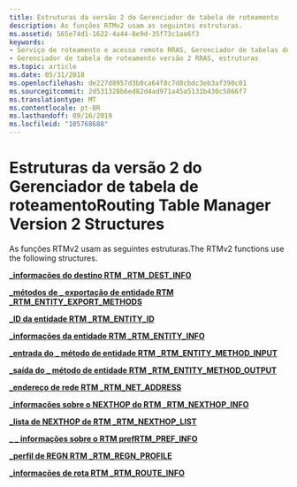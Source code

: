 ```yaml
---
title: Estruturas da versão 2 do Gerenciador de tabela de roteamento
description: As funções RTMv2 usam as seguintes estruturas.
ms.assetid: 565e74d1-1622-4a44-8e9d-35f73c1aa6f3
keywords:
- Serviço de roteamento e acesso remoto RRAS, Gerenciador de tabelas de roteamento versão 2, estruturas
- Gerenciador de tabela de roteamento versão 2 RRAS, estruturas
ms.topic: article
ms.date: 05/31/2018
ms.openlocfilehash: de227d8957d3b0ca64f8c7d8cbdc3eb3af390c01
ms.sourcegitcommit: 2d531328b6ed82d4ad971a45a5131b430c5866f7
ms.translationtype: MT
ms.contentlocale: pt-BR
ms.lasthandoff: 09/16/2019
ms.locfileid: "105768688"
---
```

# <a name="routing-table-manager-version-2-structures"></a><span data-ttu-id="0d25d-105">Estruturas da versão 2 do Gerenciador de tabela de roteamento</span><span class="sxs-lookup"><span data-stu-id="0d25d-105">Routing Table Manager Version 2 Structures</span></span>

<span data-ttu-id="0d25d-106">As funções RTMv2 usam as seguintes estruturas.</span><span class="sxs-lookup"><span data-stu-id="0d25d-106">The RTMv2 functions use the following structures.</span></span>

[<span data-ttu-id="0d25d-107">**\_informações do destino RTM \_**</span><span class="sxs-lookup"><span data-stu-id="0d25d-107">**RTM\_DEST\_INFO**</span></span>](/windows/desktop/api/Rtmv2/ns-rtmv2-rtm_dest_info)

[<span data-ttu-id="0d25d-108">**\_métodos de \_ exportação de entidade RTM \_**</span><span class="sxs-lookup"><span data-stu-id="0d25d-108">**RTM\_ENTITY\_EXPORT\_METHODS**</span></span>](/windows/desktop/api/Rtmv2/ns-rtmv2-rtm_entity_export_methods)

[<span data-ttu-id="0d25d-109">**\_ID da entidade RTM \_**</span><span class="sxs-lookup"><span data-stu-id="0d25d-109">**RTM\_ENTITY\_ID**</span></span>](/windows/desktop/api/Rtmv2/ns-rtmv2-rtm_entity_id)

[<span data-ttu-id="0d25d-110">**\_informações da entidade RTM \_**</span><span class="sxs-lookup"><span data-stu-id="0d25d-110">**RTM\_ENTITY\_INFO**</span></span>](/windows/desktop/api/Rtmv2/ns-rtmv2-rtm_entity_info)

[<span data-ttu-id="0d25d-111">**\_entrada do \_ método de entidade RTM \_**</span><span class="sxs-lookup"><span data-stu-id="0d25d-111">**RTM\_ENTITY\_METHOD\_INPUT**</span></span>](/windows/desktop/api/Rtmv2/ns-rtmv2-rtm_entity_method_input)

[<span data-ttu-id="0d25d-112">**\_saída do \_ método de entidade RTM \_**</span><span class="sxs-lookup"><span data-stu-id="0d25d-112">**RTM\_ENTITY\_METHOD\_OUTPUT**</span></span>](/windows/desktop/api/Rtmv2/ns-rtmv2-rtm_entity_method_output)

[<span data-ttu-id="0d25d-113">**\_endereço de rede RTM \_**</span><span class="sxs-lookup"><span data-stu-id="0d25d-113">**RTM\_NET\_ADDRESS**</span></span>](/windows/desktop/api/Rtmv2/ns-rtmv2-rtm_net_address)

[<span data-ttu-id="0d25d-114">**\_informações sobre o NEXTHOP do RTM \_**</span><span class="sxs-lookup"><span data-stu-id="0d25d-114">**RTM\_NEXTHOP\_INFO**</span></span>](/windows/desktop/api/Rtmv2/ns-rtmv2-rtm_nexthop_info)

[<span data-ttu-id="0d25d-115">**\_lista de NEXTHOP de RTM \_**</span><span class="sxs-lookup"><span data-stu-id="0d25d-115">**RTM\_NEXTHOP\_LIST**</span></span>](/windows/desktop/api/Rtmv2/ns-rtmv2-rtm_nexthop_list)

[<span data-ttu-id="0d25d-116">**\_ \_ informações sobre o RTM pref**</span><span class="sxs-lookup"><span data-stu-id="0d25d-116">**RTM\_PREF\_INFO**</span></span>](/windows/desktop/api/Rtmv2/ns-rtmv2-rtm_pref_info)

[<span data-ttu-id="0d25d-117">**\_perfil de REGN RTM \_**</span><span class="sxs-lookup"><span data-stu-id="0d25d-117">**RTM\_REGN\_PROFILE**</span></span>](/windows/desktop/api/Rtmv2/ns-rtmv2-rtm_regn_profile)

[<span data-ttu-id="0d25d-118">**\_informações de rota RTM \_**</span><span class="sxs-lookup"><span data-stu-id="0d25d-118">**RTM\_ROUTE\_INFO**</span></span>](/windows/desktop/api/Rtmv2/ns-rtmv2-rtm_route_info)

 

 




